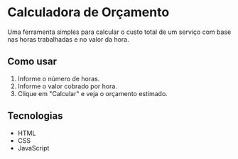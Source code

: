 # Calculadora de Orçamento

Uma ferramenta simples para calcular o custo total de um serviço com base nas horas trabalhadas e no valor da hora.

## Como usar

1. Informe o número de horas.
2. Informe o valor cobrado por hora.
3. Clique em "Calcular" e veja o orçamento estimado.

## Tecnologias

- HTML
- CSS
- JavaScript
